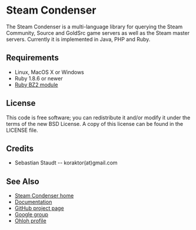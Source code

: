 Steam Condenser
===============

The Steam Condenser is a multi-language library for querying the Steam
Community, Source and GoldSrc game servers as well as the Steam master servers.
Currently it is implemented in Java, PHP and Ruby.

## Requirements

* Linux, MacOS X or Windows
* Ruby 1.8.6 or newer
* [Ruby BZ2 module](http://www.rubyforge.org/projects/bz2)

## License

This code is free software; you can redistribute it and/or modify it under the
terms of the new BSD License. A copy of this license can be found in the LICENSE
file.

## Credits

* Sebastian Staudt -- koraktor(at)gmail.com

## See Also

* [Steam Condenser home](http://koraktor.github.com/steam-condenser)
* [Documentation](http://www.rdoc.info/projects/koraktor/steam-condenser)
* [GitHub project page](http://github.com/koraktor/steam-condenser)
* [Google group](http://groups.google.com/group/steam-condenser)
* [Ohloh profile](http://www.ohloh.net/projects/steam-condenser)
